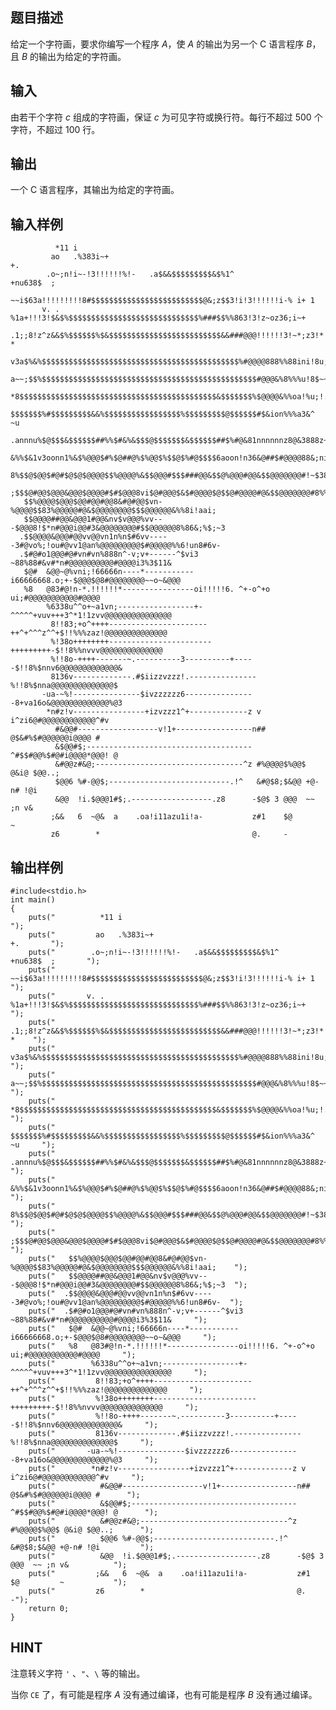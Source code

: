 ## 题目描述

给定一个字符画，要求你编写一个程序 $A$，使 $A$ 的输出为另一个 C 语言程序 $B$，且 $B$ 的输出为给定的字符画。

## 输入

由若干个字符 $c$ 组成的字符画，保证 $c$ 为可见字符或换行符。每行不超过 $500$ 个字符，不超过 $100$ 行。

## 输出

一个 C 语言程序，其输出为给定的字符画。

## 输入样例

              *11 i                                                                     
             ao   .%383i~+                                                     +.       
            .o~;n!i~-!3!!!!!!%!-   .a$&&$$$$$$$$$&$%1^                 +nu638$  ;       
              ~~i$63a!!!!!!!!!8#$$$$$$$$$$$$$$$$$$$$$$$$$@&;z$$3!i!3!!!!!!i-% i+ 1      
           v. .  %1a+!!!3!$&$%$$$$$$$$$$$$$$$$$$$$$$$$$$$$$%###$$%%863!3!z~oz36;i~+     
           .1;;8!z^z&&$%$$$$$$%$&$$$$$$$$$$$$$$$$$$$$$$$$$&&###@@@!!!!!!3!~*;z3!*  *    
           v3a$%&%$$$$$$$$$$$$$$$$$$$$$$$$$$$$$$$$$$$$$$$$$$$$%#@@@@888%%88ini!8u;1     
          a~~;$$%$$$$$$$$$$$$$$$$$$$$$$$$$$$$$$$$$$$$$$$$$$$$$$$$#@@@&%8%%%u!8$~~i      
           *8$$$$$$$$$$$$$$$$$$$$$$$$$$$$$$$$$$$$$$$$$$$$&$$$$$$$%$@@@@&%%oa!%u;!.      
           $$$$$$$%#$$$$$$$$$&&%$$$$$$$$$$$$$$$$$%$$$$$$$$$@$$$$$$#$&ion%%%a3&^  ~u     
         .annnu%$@$$$&$$$$$$##%%$#&%&$$$@$$$$$$$&$$$$$$##$%#@&81nnnnnnz8@&3888z~3^      
         &%%$&1v3oonn1%&$%@@@$#%$@##@%$%@@$%$$@$%#@$$$$6aoon!n36&@##$#@@@@88&;ni#*      
        8%$$@$@@$#@#$@$@$@@@@$$%@@@@%&$$@@@#$$$###@@&$$@%@@@#@@&$$@@@@@@@#!~$38#@&      
       ;$$$@#@@$@@@&@@@$@@@@#$#$@@@8vi$@#@@@$&$#@@@@$@$$@#@@@@#@&$$@@@@@@@#8%%%8%#+     
       $$%@@@@$@@@$@@#@@#@@8&#@#@@$vn-%@@@@$$83%@@@@@#@&$@@@@@@@@$$$@@@@@@&%%8i!aai;    
       $$@@@@##@@&@@@1#@@&nv$v@@@%vv---$@@@8!$*n#@@@i@@#3&@@@@@@@@#$$@@@@@@8%86&;%$;~3  
      .$$@@@@&@@@#@@vv@@vn1n%n$#6vv-----3#@vo%;!ou#@vv1@an%@@@@@@@@@$#@@@@@%%6!un8#6v-  
      .$#@#o1@@@#@#vn#vn%888n^-v;v+------^$vi3 ~88%88#&v#*n#@@@@@@@@@@#@@@@i3%3$11&     
       $@#  &@@~@%vni;!66666n----*-----------i66666668.o;+-$@@@$@8#@@@@@@@@~~o~&@@@     
       %8   @83#@!n-*.!!!!!!*----------------oi!!!!!6. ^+-o^+o ui;#@@@@@@@@@@@#@@@@     
            %6338u^^o+~a1vn;-----------------+-^^^^^+vuv+++3^*1!1zvv@@@@@@@@@@@@@@@     
             8!!83;+o^++++----------------------++^+^^^z^^+$!!%%%zaz!@@@@@@@@@@@@@@     
             %!38o++++++++-----------------------+++++++++-$!!8%%nvvv@@@@@@@@@@@@@@     
             %!!8o-++++-------~.----------3----------+-----$!!8%$nnv6@@@@@@@@@@@@@&     
             8136v-------------.#$iizzvzzz!.---------------%!!8%$nna@@@@@@@@@@@@@@$     
           -ua-~%!---------------$ivzzzzzz6----------------8+va16o&@@@@@@@@@@@@@%@3     
            *n#z!v----------------+izvzzz1^+-------------z v i^zi6@#@@@@@@@@@@@@^#v     
              #&@@#------------------v!1+-----------------n## @$&#%$#@@@@@@i@@@@ #      
              &$@@#$;-------------------------------------^#$$#@@%$#@#i@@@@*@@@! @      
              &#@@z#&@;---------------------------------^z #%@@@@$%@@$ @&i@ $@@..;      
              $@@6 %#-@@$;---------------------------.!^   &#@$8;$&@@ +@-n# !@i         
              &@@  !i.$@@@1#$;.------------------.z8      -$@$ 3 @@@  ~~ ;n v&          
             ;&&   6  ~@&  a    .oa!i11azu1i!a-           z#1    $@         ~           
             z6        *                                  @.     -
## 输出样例
    #include<stdio.h>
    int main()
    {
        puts("          *11 i                                                                     ");
        puts("         ao   .%383i~+                                                     +.       ");
        puts("        .o~;n!i~-!3!!!!!!%!-   .a$&&$$$$$$$$$&$%1^                 +nu638$  ;       ");
        puts("          ~~i$63a!!!!!!!!!8#$$$$$$$$$$$$$$$$$$$$$$$$$@&;z$$3!i!3!!!!!!i-% i+ 1      ");
        puts("       v. .  %1a+!!!3!$&$%$$$$$$$$$$$$$$$$$$$$$$$$$$$$$%###$$%%863!3!z~oz36;i~+     ");
        puts("       .1;;8!z^z&&$%$$$$$$%$&$$$$$$$$$$$$$$$$$$$$$$$$$&&###@@@!!!!!!3!~*;z3!*  *    ");
        puts("       v3a$%&%$$$$$$$$$$$$$$$$$$$$$$$$$$$$$$$$$$$$$$$$$$$$%#@@@@888%%88ini!8u;1     ");
        puts("      a~~;$$%$$$$$$$$$$$$$$$$$$$$$$$$$$$$$$$$$$$$$$$$$$$$$$$$#@@@&%8%%%u!8$~~i      ");
        puts("       *8$$$$$$$$$$$$$$$$$$$$$$$$$$$$$$$$$$$$$$$$$$$$&$$$$$$$%$@@@@&%%oa!%u;!.      ");
        puts("       $$$$$$$%#$$$$$$$$$&&%$$$$$$$$$$$$$$$$$%$$$$$$$$$@$$$$$$#$&ion%%%a3&^  ~u     ");
        puts("     .annnu%$@$$$&$$$$$$##%%$#&%&$$$@$$$$$$$&$$$$$$##$%#@&81nnnnnnz8@&3888z~3^      ");
        puts("     &%%$&1v3oonn1%&$%@@@$#%$@##@%$%@@$%$$@$%#@$$$$6aoon!n36&@##$#@@@@88&;ni#*      ");
        puts("    8%$$@$@@$#@#$@$@$@@@@$$%@@@@%&$$@@@#$$$###@@&$$@%@@@#@@&$$@@@@@@@#!~$38#@&      ");
        puts("   ;$$$@#@@$@@@&@@@$@@@@#$#$@@@8vi$@#@@@$&$#@@@@$@$$@#@@@@#@&$$@@@@@@@#8%%%8%#+     ");
        puts("   $$%@@@@$@@@$@@#@@#@@8&#@#@@$vn-%@@@@$$83%@@@@@#@&$@@@@@@@@$$$@@@@@@&%%8i!aai;    ");
        puts("   $$@@@@##@@&@@@1#@@&nv$v@@@%vv---$@@@8!$*n#@@@i@@#3&@@@@@@@@#$$@@@@@@8%86&;%$;~3  ");
        puts("  .$$@@@@&@@@#@@vv@@vn1n%n$#6vv-----3#@vo%;!ou#@vv1@an%@@@@@@@@@$#@@@@@%%6!un8#6v-  ");
        puts("  .$#@#o1@@@#@#vn#vn%888n^-v;v+------^$vi3 ~88%88#&v#*n#@@@@@@@@@@#@@@@i3%3$11&     ");
        puts("   $@#  &@@~@%vni;!66666n----*-----------i66666668.o;+-$@@@$@8#@@@@@@@@~~o~&@@@     ");
        puts("   %8   @83#@!n-*.!!!!!!*----------------oi!!!!!6. ^+-o^+o ui;#@@@@@@@@@@@#@@@@     ");
        puts("        %6338u^^o+~a1vn;-----------------+-^^^^^+vuv+++3^*1!1zvv@@@@@@@@@@@@@@@     ");
        puts("         8!!83;+o^++++----------------------++^+^^^z^^+$!!%%%zaz!@@@@@@@@@@@@@@     ");
        puts("         %!38o++++++++-----------------------+++++++++-$!!8%%nvvv@@@@@@@@@@@@@@     ");
        puts("         %!!8o-++++-------~.----------3----------+-----$!!8%$nnv6@@@@@@@@@@@@@&     ");
        puts("         8136v-------------.#$iizzvzzz!.---------------%!!8%$nna@@@@@@@@@@@@@@$     ");
        puts("       -ua-~%!---------------$ivzzzzzz6----------------8+va16o&@@@@@@@@@@@@@%@3     ");
        puts("        *n#z!v----------------+izvzzz1^+-------------z v i^zi6@#@@@@@@@@@@@@^#v     ");
        puts("          #&@@#------------------v!1+-----------------n## @$&#%$#@@@@@@i@@@@ #      ");
        puts("          &$@@#$;-------------------------------------^#$$#@@%$#@#i@@@@*@@@! @      ");
        puts("          &#@@z#&@;---------------------------------^z #%@@@@$%@@$ @&i@ $@@..;      ");
        puts("          $@@6 %#-@@$;---------------------------.!^   &#@$8;$&@@ +@-n# !@i         ");
        puts("          &@@  !i.$@@@1#$;.------------------.z8      -$@$ 3 @@@  ~~ ;n v&          ");
        puts("         ;&&   6  ~@&  a    .oa!i11azu1i!a-           z#1    $@         ~           ");
        puts("         z6        *                                  @.     -");
        return 0;
    }

## HINT

注意转义字符 `'` 、`"`、`\` 等的输出。

当你 `CE` 了，有可能是程序 $A$ 没有通过编译，也有可能是程序 $B$ 没有通过编译。 